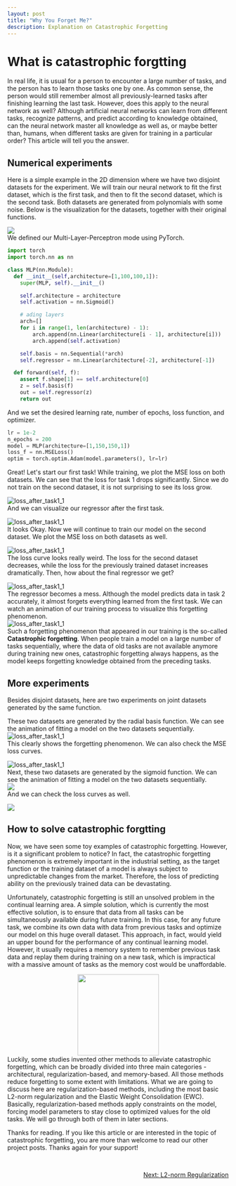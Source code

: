 ```yaml
---
layout: post
title: "Why You Forget Me?"
description: Explanation on Catastrophic Forgetting
---
```



What is catastrophic forgtting
============

In real life, it is usual for a person to encounter a large number of tasks, and the person has to learn those tasks one by one. As common sense, the person would still remember almost all previously-learned tasks after finishing learning the last task. However, does this apply to the neural network as well? Although artificial neural networks can learn from different tasks, recognize patterns, and predict according to knowledge obtained, can the neural network master all knowledge as well as, or maybe better than, humans, when different tasks are given for training in a particular order? This article will tell you the answer.


Numerical experiments
------------

Here is a simple example in the 2D dimension where we have two disjoint datasets for the experiment. We will train our neural network to fit the first dataset, which is the first task, and then to fit the second dataset, which is the second task. Both datasets are generated from polynomials with some noise. Below is the visualization for the datasets, together with their original functions.

<img src="https://github.com/zxllxz2/tempweb/blob/main/docs/assets/images/datasets1.png?raw=true" style="display:block;margin-left: auto;margin-right: auto"><img/><br>
We defined our Multi-Layer-Perceptron mode using PyTorch.

~~~python
import torch
import torch.nn as nn

class MLP(nn.Module):
  def __init__(self,architecture=[1,100,100,1]):
    super(MLP, self).__init__()   

    self.architecture = architecture
    self.activation = nn.Sigmoid()

    # ading layers
    arch=[]
    for i in range(1, len(architecture) - 1):
        arch.append(nn.Linear(architecture[i - 1], architecture[i]))            
        arch.append(self.activation)

    self.basis = nn.Sequential(*arch)
    self.regressor = nn.Linear(architecture[-2], architecture[-1])

  def forward(self, f):
    assert f.shape[1] == self.architecture[0]
    z = self.basis(f)
    out = self.regressor(z)
    return out
~~~

And we set the desired learning rate, number of epochs, loss function, and optimizer.

~~~python
lr = 1e-2
n_epochs = 200
model = MLP(architecture=[1,150,150,1])
loss_f = nn.MSELoss()
optim = torch.optim.Adam(model.parameters(), lr=lr)
~~~

Great! Let's start our first task! While training, we plot the MSE loss on both datasets. We can see that the loss for task 1 drops significantly. Since we do not train on the second dataset, it is not surprising to see its loss grow.

<img src="https://github.com/zxllxz2/tempweb/blob/main/docs/assets/images/loss_after_task1_1.jpg?raw=true" style="display:block;margin-left: auto;margin-right: auto" alt="loss_after_task1_1"><img/> <br>
And we can visualize our regressor after the first task.

<img src="https://github.com/zxllxz2/tempweb/blob/main/docs/assets/images/regressor_after_task1.png?raw=true" style="display:block;margin-left: auto;margin-right: auto" alt="loss_after_task1_1"><img/> <br>
It looks Okay. Now we will continue to train our model on the second dataset. We plot the MSE loss on both datasets as well.

<img src="https://github.com/zxllxz2/tempweb/blob/main/docs/assets/images/loss_after_task2_1.png?raw=true" style="display:block;margin-left: auto;margin-right: auto" alt="loss_after_task1_1"><img/> <br>
The loss curve looks really weird. The loss for the second dataset decreases, while the loss for the previously trained dataset increases dramatically. Then, how about the final regressor we get?

<img src="https://github.com/zxllxz2/tempweb/blob/main/docs/assets/images/regressor_after_task2.png?raw=true" style="display:block;margin-left: auto;margin-right: auto" alt="loss_after_task1_1"><img/> <br>
The regressor becomes a mess. Although the model predicts data in task 2 accurately, it almost forgets everything learned from the first task. We can watch an animation of our training process to visualize this forgetting phenomenon.<br>
<img src="https://github.com/zxllxz2/tempweb/blob/main/docs/assets/images/training1.gif?raw=true" style="display:block;margin-left: auto;margin-right: auto" alt="loss_after_task1_1"><img/> <br>
Such a forgetting phenomenon that appeared in our training is the so-called **Catastrophic forgetting**. When people train a model on a large number of tasks sequentially, where the data of old tasks are not available anymore during training new ones, catastrophic forgetting always happens, as the model keeps forgetting knowledge obtained from the preceding tasks.


More experiments
------------
Besides disjoint datasets, here are two experiments on joint datasets generated by the same function.

These two datasets are generated by the radial basis function. We can see the animation of fitting a model on the two datasets sequentially.<br>
<img src="https://github.com/zxllxz2/tempweb/blob/main/docs/assets/images/RBF_forgetting.gif?raw=true" style="display:block;margin-left: auto;margin-right: auto" alt="loss_after_task1_1"><img/><br>
This clearly shows the forgetting phenomenon. We can also check the MSE loss curves.

<img src="https://github.com/zxllxz2/tempweb/blob/main/docs/assets/images/same_func_loss.jpg?raw=true" style="display:block;margin-left: auto;margin-right: auto" alt="loss_after_task1_1"><img/><br>
Next, these two datasets are generated by the sigmoid function. We can see the animation of fitting a model on the two datasets sequentially.<br>
<img src="https://github.com/zxllxz2/tempweb/blob/main/docs/assets/images/sigmoid_forgetting.gif?raw=true" style="display:block;margin-left: auto;margin-right: auto"><img/><br>
And we can check the loss curves as well.

<img src="https://github.com/zxllxz2/tempweb/blob/main/docs/assets/images/same_func_loss2.jpg?raw=true" style="display:block;margin-left: auto;margin-right: auto"><img/>

How to solve catastrophic forgtting
----------------------

Now, we have seen some toy examples of catastrophic forgetting. However, is it a significant problem to notice? In fact, the catastrophic forgetting phenomenon is extremely important in the industrial setting, as the target function or the training dataset of a model is always subject to unpredictable changes from the market. Therefore, the loss of predicting ability on the previously trained data can be devastating.

Unfortunately, catastrophic forgetting is still an unsolved problem in the continual learning area. A simple solution, which is currently the most effective solution, is to ensure that data from all tasks can be simultaneously available during future training. In this case, for any future task, we combine its own data with data from previous tasks and optimize our model on this huge overall dataset. This approach, in fact, would yield an upper bound for the performance of any continual learning model. However, it usually requires a memory system to remember previous task data and replay them during training on a new task, which is impractical with a massive amount of tasks as the memory cost would be unaffordable.

<img src="https://github.com/zxllxz2/tempweb/blob/main/docs/assets/images/annoyed.jpg?raw=true" style="display:block;margin-left: auto;margin-right: auto" width="185"><img/><br>
Luckily, some studies invented other methods to alleviate catastrophic forgetting, which can be broadly divided into three main categories - architectural, regularization-based, and memory-based. All those methods reduce forgetting to some extent with limitations. What we are going to discuss here are regularization-based methods, including the most basic L2-norm regularization and the Elastic Weight Consolidation (EWC). Basically, regularization-based methods apply constraints on the model, forcing model parameters to stay close to optimized values for the old tasks. We will go through both of them in later sections.

Thanks for reading. If you like this article or are interested in the topic of catastrophic forgetting, you are more than welcome to read our other project posts. Thanks again for your support!


<br>
<p style="text-align:right">
  <a href="./2_project">Next: L2-norm Regularization</a>
</p>
